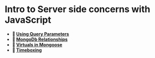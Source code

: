 # Intro to Server side concerns with JavaScript

* **📖 [Using Query Parameters](https://codeworksacademy.com/fs-student-guide/resources/wk5/01-Query-Parameters)**
* **📖 [MongoDb Relationships](https://codeworksacademy.com/fs-student-guide/resources/wk5/02-Relationships)**
* **📖 [Virtuals in Mongoose](https://codeworksacademy.com/fs-student-guide/resources/wk5/04-Virtuals)**
* **📖 [Timeboxing](https://codeworksacademy.com/fs-student-guide/resources/wk5/03-Timeboxing)**
